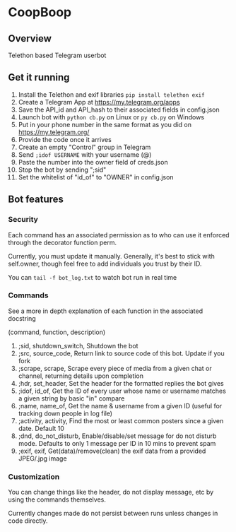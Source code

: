 # CoopBoop

## Overview
Telethon based Telegram userbot

## Get it running
1. Install the Telethon and exif libraries `pip install telethon exif`
2. Create a Telegram App at https://my.telegram.org/apps
3. Save the API_id and API_hash to their associated fields in config.json
4. Launch bot with `python cb.py` on Linux or `py cb.py` on Windows
5. Put in your phone number in the same format as you did on https://my.telegram.org/
6. Provide the code once it arrives
7. Create an empty "Control" group in Telegram
8. Send `;idof USERNAME` with your username (@)
9. Paste the number into the owner field of creds.json
10. Stop the bot by sending ";sid"
11. Set the whitelist of "id_of" to "OWNER" in config.json

## Bot features
### Security
Each command has an associated permission as to who can use it enforced through the decorator function perm.

Currently, you must update it manually. Generally, it's best to stick with self.owner, though feel free to add individuals you trust by their ID.

You can `tail -f bot_log.txt` to watch bot run in real time

### Commands
See a more in depth explanation of each function in the associated docstring

(command, function, description)
1. ;sid, shutdown_switch, Shutdown the bot
2. ;src, source_code, Return link to source code of this bot. Update if you fork
3. ;scrape, scrape, Scrape every piece of media from a given chat or channel, returning details upon completion
4. ;hdr, set_header, Set the header for the formatted replies the bot gives
5. ;idof, id_of, Get the ID of every user whose name or username matches a given string by basic "in" compare
6. ;name, name_of, Get the name & username from a given ID (useful for tracking down people in log file)
7. ;activity, activity, Find the most or least common posters since a given date. Default 10
8. ;dnd, do_not_disturb, Enable/disable/set message for do not disturb mode. Defaults to only 1 message per ID in 10 mins to prevent spam
9. ;exif, exif, Get(data)/remove(clean) the exif data from a provided JPEG/.jpg image

### Customization

You can change things like the header, do not display message, etc by using the commands themselves.

Currently changes made do not persist between runs unless changes in code directly.
